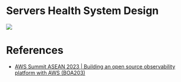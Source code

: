 # Servers Health System Design 

![](https://github.com/Anshul619/DevOps-SRE/tree/main/3_Observability/ServersHealthObervabilityHLD.png)

# References
- [AWS Summit ASEAN 2023 | Building an open source observability platform with AWS (BOA203)](https://www.youtube.com/watch?v=YyG9aQSsWFk)